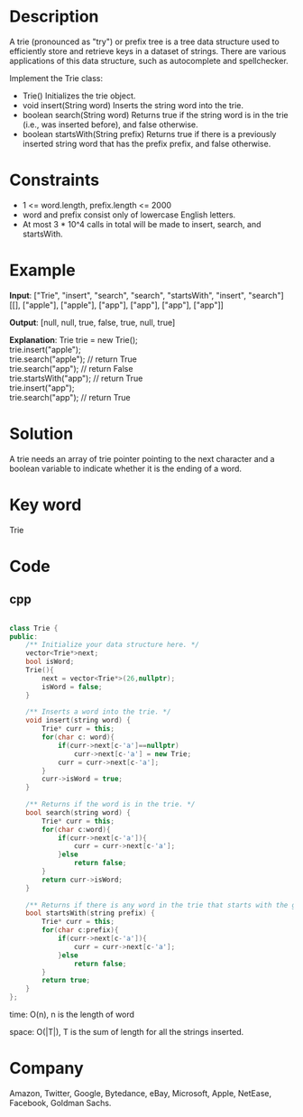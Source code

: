 # Description
A trie (pronounced as "try") or prefix tree is a tree data structure used to efficiently store and retrieve keys in a dataset of strings. There are various applications of this data structure, such as autocomplete and spellchecker.

Implement the Trie class:

* Trie() Initializes the trie object.
* void insert(String word) Inserts the string word into the trie.
* boolean search(String word) Returns true if the string word is in the trie (i.e., was inserted before), and false otherwise.
* boolean startsWith(String prefix) Returns true if there is a previously inserted string word that has the prefix prefix, and false otherwise.

# Constraints
* 1 <= word.length, prefix.length <= 2000
* word and prefix consist only of lowercase English letters.
* At most 3 * 10^4 calls in total will be made to insert, search, and startsWith.


# Example
**Input**: ["Trie", "insert", "search", "search", "startsWith", "insert", "search"]  
[[], ["apple"], ["apple"], ["app"], ["app"], ["app"], ["app"]]


**Output**: [null, null, true, false, true, null, true]

**Explanation**: Trie trie = new Trie();  
trie.insert("apple");  
trie.search("apple");   // return True  
trie.search("app");     // return False  
trie.startsWith("app"); // return True  
trie.insert("app");  
trie.search("app");     // return True  

# Solution
A trie needs an array of trie pointer pointing to the next character and a boolean variable to indicate whether it is the ending of a word.

# Key word
Trie

# Code

## cpp
```cpp

class Trie {
public:
    /** Initialize your data structure here. */
    vector<Trie*>next;
    bool isWord;
    Trie(){
        next = vector<Trie*>(26,nullptr);
        isWord = false;
    }
    
    /** Inserts a word into the trie. */
    void insert(string word) {
        Trie* curr = this;
        for(char c: word){
            if(curr->next[c-'a']==nullptr)
                curr->next[c-'a'] = new Trie;
            curr = curr->next[c-'a'];
        }
        curr->isWord = true;
    }
    
    /** Returns if the word is in the trie. */
    bool search(string word) {
        Trie* curr = this;
        for(char c:word){
            if(curr->next[c-'a']){
                curr = curr->next[c-'a'];
            }else
                return false;
        }
        return curr->isWord;
    }
    
    /** Returns if there is any word in the trie that starts with the given prefix. */
    bool startsWith(string prefix) {
        Trie* curr = this;
        for(char c:prefix){
            if(curr->next[c-'a']){
                curr = curr->next[c-'a'];
            }else
                return false;
        }
        return true;
    }
};

```
time: O(n), n is the length of word


space: O(|T|), T is the sum of length for all the strings inserted.

# Company
Amazon, Twitter, Google, Bytedance, eBay, Microsoft, Apple, NetEase, Facebook, Goldman Sachs.